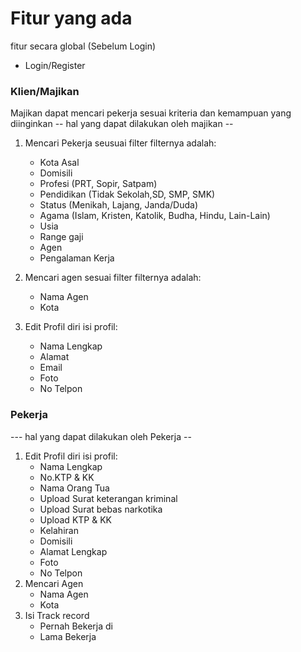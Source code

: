 # **Fitur yang ada**

fitur secara global (Sebelum Login)
   - Login/Register

### Klien/Majikan
Majikan dapat mencari pekerja sesuai kriteria dan kemampuan yang diinginkan
-- hal yang dapat dilakukan oleh majikan --
1. Mencari Pekerja seusuai filter
   filternya adalah:
   - Kota Asal
   - Domisili
   - Profesi (PRT, Sopir, Satpam)
   - Pendidikan (Tidak Sekolah,SD, SMP, SMK)
   - Status (Menikah, Lajang, Janda/Duda)
   - Agama (Islam, Kristen, Katolik, Budha, Hindu, Lain-Lain)
   - Usia
   - Range gaji
   - Agen
   - Pengalaman Kerja
   
2. Mencari agen sesuai filter
   filternya adalah:
      - Nama Agen
      - Kota
3. Edit Profil diri
  isi profil:
     - Nama Lengkap
     - Alamat
     - Email
     - Foto
     - No Telpon
     
     
### Pekerja
--- hal yang dapat dilakukan oleh Pekerja --
1. Edit Profil diri
  isi profil:
     - Nama Lengkap
     - No.KTP & KK
     - Nama Orang Tua
     - Upload Surat keterangan kriminal
     - Upload Surat bebas narkotika
     - Upload KTP & KK
     - Kelahiran
     - Domisili
     - Alamat Lengkap
     - Foto
     - No Telpon
2. Mencari Agen
     - Nama Agen
     - Kota
3. Isi Track record
     - Pernah Bekerja di
     - Lama Bekerja
